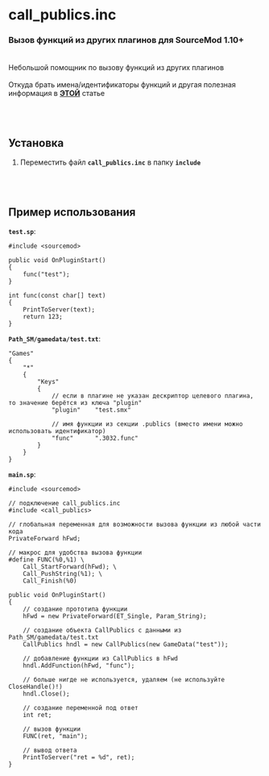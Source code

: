 # call_publics.inc
### Вызов функций из других плагинов для SourceMod 1.10+<br><br>

Небольшой помощник по вызову функций из других плагинов<br><br>
Откуда брать имена/идентификаторы функций и другая полезная информация в [**ЭТОЙ**](https://hlmod.net/articles/63) статье

<br><br>
## Установка
1. Переместить файл **`call_publics.inc`** в папку **`include`**

<br><br>
## Пример использования
**`test.sp`**:
```sp
#include <sourcemod>

public void OnPluginStart()
{
    func("test");
}

int func(const char[] text)
{
    PrintToServer(text);
    return 123;
}
```
**`Path_SM/gamedata/test.txt`**:
```kv
"Games"
{
    "*"
    {
        "Keys"
        {
            // если в плагине не указан дескриптор целевого плагина, то значение берётся из ключа "plugin"
            "plugin"    "test.smx"

            // имя функции из секции .publics (вместо имени можно использовать идентификатор)
            "func"      ".3032.func"
        }
    }
}
```
**`main.sp`**:
```sp
#include <sourcemod>

// подключение call_publics.inc
#include <call_publics>

// глобальная переменная для возможности вызова функции из любой части кода
PrivateForward hFwd;

// макрос для удобства вызова функции
#define FUNC(%0,%1) \
    Call_StartForward(hFwd); \
    Call_PushString(%1); \
    Call_Finish(%0)

public void OnPluginStart()
{
    // создание прототипа функции
    hFwd = new PrivateForward(ET_Single, Param_String);

    // создание объекта CallPublics с данными из Path_SM/gamedata/test.txt
    CallPublics hndl = new CallPublics(new GameData("test"));

    // добавление функции из CallPublics в hFwd
    hndl.AddFunction(hFwd, "func");

    // больше нигде не используется, удаляем (не используйте CloseHandle()!)
    hndl.Close();

    // создание переменной под ответ
    int ret;

    // вызов функции
    FUNC(ret, "main");

    // вывод ответа
    PrintToServer("ret = %d", ret);
}
```
